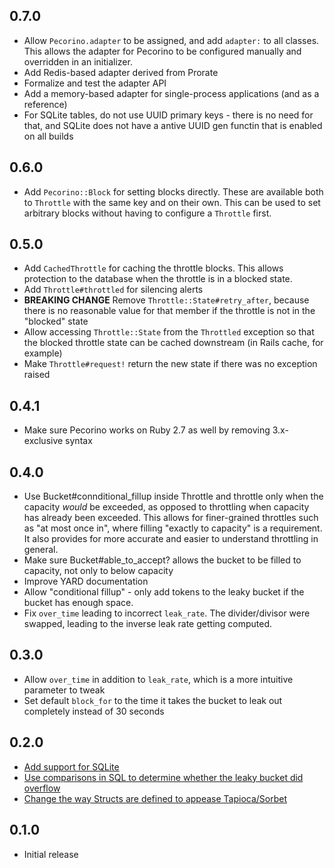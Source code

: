 ## 0.7.0

- Allow `Pecorino.adapter` to be assigned, and add `adapter:` to all classes. This allows the adapter for Pecorino to be configured manually and overridden in an initializer.
- Add Redis-based adapter derived from Prorate
- Formalize and test the adapter API
- Add a memory-based adapter for single-process applications (and as a reference)
- For SQLite tables, do not use UUID primary keys - there is no need for that, and SQLite does not have a antive UUID gen functin that is enabled on all builds

## 0.6.0

- Add `Pecorino::Block` for setting blocks directly. These are available both to `Throttle` with the same key and on their own. This can be used to set arbitrary blocks without having to configure a `Throttle` first.

## 0.5.0

- Add `CachedThrottle` for caching the throttle blocks. This allows protection to the database when the throttle is in a blocked state.
- Add `Throttle#throttled` for silencing alerts
- **BREAKING CHANGE** Remove `Throttle::State#retry_after`, because there is no reasonable value for that member if the throttle is not in the "blocked" state
- Allow accessing `Throttle::State` from the `Throttled` exception so that the blocked throttle state can be cached downstream (in Rails cache, for example)
- Make `Throttle#request!` return the new state if there was no exception raised

## 0.4.1

- Make sure Pecorino works on Ruby 2.7 as well by removing 3.x-exclusive syntax

## 0.4.0

- Use Bucket#connditional_fillup inside Throttle and throttle only when the capacity _would_ be exceeded, as opposed
  to throttling when capacity has already been exceeded. This allows for finer-grained throttles such as
  "at most once in", where filling "exactly to capacity" is a requirement. It also provides for more accurate
  and easier to understand throttling in general.
- Make sure Bucket#able_to_accept? allows the bucket to be filled to capacity, not only to below capacity
- Improve YARD documentation
- Allow "conditional fillup" - only add tokens to the leaky bucket if the bucket has enough space.
- Fix `over_time` leading to incorrect `leak_rate`. The divider/divisor were swapped, leading to the inverse leak rate getting computed.

## 0.3.0

- Allow `over_time` in addition to `leak_rate`, which is a more intuitive parameter to tweak
- Set default `block_for` to the time it takes the bucket to leak out completely instead of 30 seconds

## 0.2.0

- [Add support for SQLite](https://github.com/cheddar-me/pecorino/pull/9)
- [Use comparisons in SQL to determine whether the leaky bucket did overflow](https://github.com/cheddar-me/pecorino/pull/8)
- [Change the way Structs are defined to appease Tapioca/Sorbet](https://github.com/cheddar-me/pecorino/pull/6)

## 0.1.0

- Initial release
